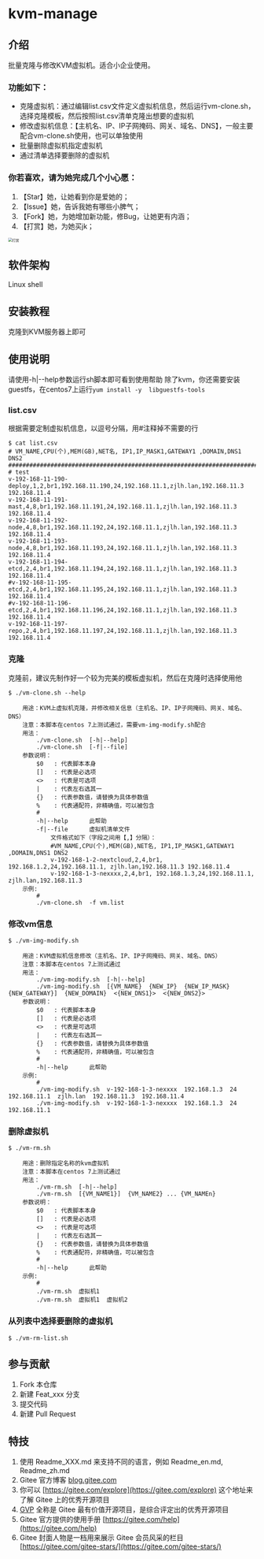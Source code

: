 # kvm-manage

## 介绍
批量克隆与修改KVM虚拟机。适合小企业使用。

### 功能如下：
- 克隆虚拟机：通过编辑list.csv文件定义虚拟机信息，然后运行vm-clone.sh，选择克隆模板，然后按照list.csv清单克隆出想要的虚拟机
- 修改虚拟机信息：【主机名、IP、IP子网掩码、网关、域名、DNS】，一般主要配合vm-clone.sh使用，也可以单独使用
- 批量删除虚拟机指定虚拟机
- 通过清单选择要删除的虚拟机

### 你若喜欢，请为她完成几个小心愿：
1. 【Star】她，让她看到你是爱她的；
3. 【Issue】她，告诉我她有哪些小脾气；
2. 【Fork】她，为她增加新功能，修Bug，让她更有内涵；
4. 【打赏】她，为她买jk；
<img src="https://img-blog.csdnimg.cn/20210429155627295.jpg?x-oss-process=image/watermark,type_ZmFuZ3poZW5naGVpdGk,shadow_10,text_aHR0cHM6Ly9ibG9nLmNzZG4ubmV0L3poZl9zeQ==,size_16,color_FFFFFF,t_70#pic_center" alt="打赏" style="zoom:50%;" />


## 软件架构
Linux shell

## 安装教程
克隆到KVM服务器上即可

## 使用说明
请使用-h|--help参数运行sh脚本即可看到使用帮助
除了kvm，你还需要安装guestfs，在centos7上运行`yum install -y  libguestfs-tools`

### list.csv
根据需要定制虚拟机信息，以逗号分隔，用#注释掉不需要的行
```
$ cat list.csv 
# VM_NAME,CPU(个),MEM(GB),NET名, IP1,IP_MASK1,GATEWAY1 ,DOMAIN,DNS1 DNS2
#################################################################################################
# test
v-192-168-11-190-deploy,1,2,br1,192.168.11.190,24,192.168.11.1,zjlh.lan,192.168.11.3 192.168.11.4
v-192-168-11-191-mast,4,8,br1,192.168.11.191,24,192.168.11.1,zjlh.lan,192.168.11.3 192.168.11.4
v-192-168-11-192-node,4,8,br1,192.168.11.192,24,192.168.11.1,zjlh.lan,192.168.11.3 192.168.11.4
v-192-168-11-193-node,4,8,br1,192.168.11.193,24,192.168.11.1,zjlh.lan,192.168.11.3 192.168.11.4
v-192-168-11-194-etcd,2,4,br1,192.168.11.194,24,192.168.11.1,zjlh.lan,192.168.11.3 192.168.11.4
#v-192-168-11-195-etcd,2,4,br1,192.168.11.195,24,192.168.11.1,zjlh.lan,192.168.11.3 192.168.11.4
#v-192-168-11-196-etcd,2,4,br1,192.168.11.196,24,192.168.11.1,zjlh.lan,192.168.11.3 192.168.11.4
v-192-168-11-197-repo,2,4,br1,192.168.11.197,24,192.168.11.1,zjlh.lan,192.168.11.3 192.168.11.4
```
### 克隆
克隆前，建议先制作好一个较为完美的模板虚拟机，然后在克隆时选择使用他
```
$ ./vm-clone.sh --help

    用途：KVM上虚拟机克隆，并修改相关信息（主机名、IP、IP子网掩码、网关、域名、DNS）
    注意：本脚本在centos 7上测试通过，需要vm-img-modify.sh配合
    用法：
        ./vm-clone.sh  [-h|--help]
        ./vm-clone.sh  [-f|--file]
    参数说明：
        $0   : 代表脚本本身
        []   : 代表是必选项
        <>   : 代表是可选项
        |    : 代表左右选其一
        {}   : 代表参数值，请替换为具体参数值
        %    : 代表通配符，非精确值，可以被包含
        #
        -h|--help      此帮助
        -f|--file      虚拟机清单文件
            文件格式如下（字段之间用【,】分隔）：
            #VM_NAME,CPU(个),MEM(GB),NET名, IP1,IP_MASK1,GATEWAY1 ,DOMAIN,DNS1 DNS2
            v-192-168-1-2-nextcloud,2,4,br1, 192.168.1.2,24,192.168.11.1, zjlh.lan,192.168.11.3 192.168.11.4
            v-192-168-1-3-nexxxx,2,4,br1, 192.168.1.3,24,192.168.11.1, zjlh.lan,192.168.11.3
    示例:
        #
        ./vm-clone.sh  -f vm.list
```
### 修改vm信息
```
$ ./vm-img-modify.sh 

    用途：KVM虚拟机信息修改（主机名、IP、IP子网掩码、网关、域名、DNS）
    注意：本脚本在centos 7上测试通过
    用法：
        ./vm-img-modify.sh  [-h|--help]
        ./vm-img-modify.sh  [{VM_NAME}  {NEW_IP}  {NEW_IP_MASK}  {NEW_GATEWAY}]  {NEW_DOMAIN}  <{NEW_DNS1}>  <{NEW_DNS2}>
    参数说明：
        $0   : 代表脚本本身
        []   : 代表是必选项
        <>   : 代表是可选项
        |    : 代表左右选其一
        {}   : 代表参数值，请替换为具体参数值
        %    : 代表通配符，非精确值，可以被包含
        #
        -h|--help      此帮助
    示例:
        #
        ./vm-img-modify.sh  v-192-168-1-3-nexxxx  192.168.1.3  24  192.168.11.1  zjlh.lan  192.168.11.3  192.168.11.4
        ./vm-img-modify.sh  v-192-168-1-3-nexxxx  192.168.1.3  24  192.168.11.1
```
### 删除虚拟机
```
$ ./vm-rm.sh 

    用途：删除指定名称的kvm虚拟机
    注意：本脚本在centos 7上测试通过
    用法：
        ./vm-rm.sh  [-h|--help]
        ./vm-rm.sh  [{VM_NAME1}]  {VM_NAME2} ... {VM_NAMEn}
    参数说明：
        $0   : 代表脚本本身
        []   : 代表是必选项
        <>   : 代表是可选项
        |    : 代表左右选其一
        {}   : 代表参数值，请替换为具体参数值
        %    : 代表通配符，非精确值，可以被包含
        #
        -h|--help      此帮助
    示例:
        #
        ./vm-rm.sh  虚拟机1
        ./vm-rm.sh  虚拟机1  虚拟机2
```
### 从列表中选择要删除的虚拟机
```
$ ./vm-rm-list.sh
```

## 参与贡献

1.  Fork 本仓库
2.  新建 Feat_xxx 分支
3.  提交代码
4.  新建 Pull Request


## 特技

1.  使用 Readme\_XXX.md 来支持不同的语言，例如 Readme\_en.md, Readme\_zh.md
2.  Gitee 官方博客 [blog.gitee.com](https://blog.gitee.com)
3.  你可以 [https://gitee.com/explore](https://gitee.com/explore) 这个地址来了解 Gitee 上的优秀开源项目
4.  [GVP](https://gitee.com/gvp) 全称是 Gitee 最有价值开源项目，是综合评定出的优秀开源项目
5.  Gitee 官方提供的使用手册 [https://gitee.com/help](https://gitee.com/help)
6.  Gitee 封面人物是一档用来展示 Gitee 会员风采的栏目 [https://gitee.com/gitee-stars/](https://gitee.com/gitee-stars/)

